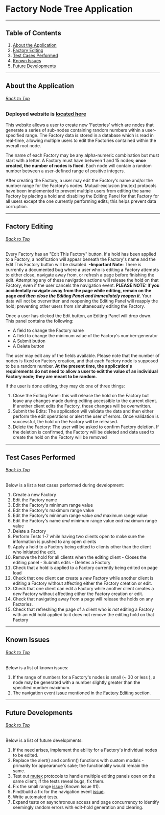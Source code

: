 # Factory Node Tree Application
--------
## Table of Contents
  1. [About the Application](#about-the-application)
  2. [Factory Editing](#factory-editing)
  3. [Test Cases Performed](#test-cases-performed)
  4. [Known Issues](#known-issues)
  5. [Future Developments](#future-developments)
--------
## About the Application
###### [Back to Top](#factory-node-tree-application)

### Deployed website is [located here](https://new-node-tree-app.herokuapp.com/)

This website allows a user to create new 'Factories' which are nodes that generate a series of sub-nodes containing random numbers within a user-specified range. The Factory data is stored in a database which is read in real-time, allowing multiple users to edit the Factories contained within the overall root node.  

The name of each Factory may be any alpha-numeric combination but must start with a letter. A Factory must have between 1 and 15 nodes; **once created, the number of nodes is fixed**. Each node will contain a random number between a user-defined range of positive integers.

After creating the Factory, a user may edit the Factory's name and/or the number range for the Factory's nodes. Mutual-exclusion (mutex) protocols have been implemented to prevent multiple users from editing the same Factory by placing a hold and disabling the Editing Panel for that Factory for all users except the one currently performing edits; this helps prevent data corruption.


------
## Factory Editing
###### [Back to Top](#factory-node-tree-application)

Every Factory has an "Edit This Factory" button. If a hold has been applied to a Factory, a notification will appear beneath the Factory's name and the Edit This Factory button will be disabled.
  **-Important Note:** There is currently a documented bug where a user who is editing a Factory attempts to either close, navigate away from, or refresh a page before finishing the edit. Attempting any of these navigation actions will release the hold on that Factory, even if the user cancels the navigation event. **PLEASE NOTE: If you accidentally navigate away from the page while editing, remain on the page _and then close the Editing Panel and immediately reopen it_**. Your data will not be overwritten and reopening the Editing Panel will reapply the hold; preventing other users from simultaneously editing the Factory.

Once a user has clicked the Edit button, an Editing Panel will drop down. This panel contains the following:
  - A field to change the Factory name
  - A field to change the minimum value of the Factory's number-generator
  - A Submit button
  - A Delete button

The user may edit any of the fields available. Please note that the number of nodes is fixed on Factory creation, and that each Factory node is supposed to be a random number. **At the present time, the application's requirements do not need to allow a user to edit the value of an individual Factory node; they are meant to be random.**

If the user is done editing, they may do one of three things:
  1. Close the Editing Panel: this will release the hold on the Factory but leave any changes made during editing accessible to the current client. If another client edits the Factory, those changes will be overwritten.
  2. Submit the Edits: The application will validate the data and then either perform the edit operations or alert the user of errors. Once validation is successful, the hold on the Factory will be released.
  3. Delete the Factory: The user will be asked to confirm Factory deletion. If the deletion is confirmed, the Factory will be deleted and data used to create the hold on the Factory will be removed

------
## Test Cases Performed
###### [Back to Top](#factory-node-tree-application)

Below is a list a test cases performed during development:
  1. Create a new Factory
  2. Edit the Factory name
  3. Edit the Factory's minimum range value
  4. Edit the Factory's maximum range value
  5. Edit the Factory's minimum range value _and_ maximum range value
  6. Edit the Factory's name _and_ minimum range value _and_ maximum range value
  7. Delete a Factory
  8. Perform Tests 1-7 while having two clients open to make sure the information is pushed to any open clients
  9. Apply a hold to a Factory being edited to clients other than the client who initiated the edit.
  10. Remove the hold for all clients when the editing client
    - Closes the editing panel
    - Submits edits
    - Deletes a Factory
  11. Check that a hold is applied to a Factory currently being edited on page load
  12. Check that one client can create a _new_ Factory while another client is editing a Factory without affecting either the Factory creation or edit.
  13. Check that one client can edit a Factory while another client creates a _new_ Factory without affecting either the Factory creation or edit.
  14. Check that navigating away from a page will release the holds on any Factories.
  15. Check that refreshing the page of a client who is _not_ editing a Factory with an edit hold applied to it does not remove the editing hold on that Factory

--------
## Known Issues
###### [Back to Top](#factory-node-tree-application)

Below is a list of known issues:
  1. If the range of numbers for a Factory's nodes is small (~ 30 or less ), a node may be generated with a number slightly greater than the specified number maximum. 
  2. The navigation event [issue](#user-who-is-editing-a-factory-attempts-to-either-close) mentioned in the [Factory Editing](#factory-editing) section.

------
## Future Developments
###### [Back to Top](#factory-node-tree-application)

Below is a list of future developments:
  1. If the need arises, implement the ability for a Factory's individual nodes to be edited.
  2. Replace the alert() and confirm() functions with custom modals - primarily for appearance's sake; the functionality would remain the same.
  3. Test out [mutex](#about-the-application) protocols to handle multiple editing panels open on the same client; if the tests reveal bugs, fix them.
  4. Fix the small range [issue](#known-issues) (Known Issue #1).
  5. Find/build a fix for the navigation event [issue](#factory-editing).
  6. Write automated tests.
  7. Expand tests on asynchronous access and page concurrency to identify seemingly random errors with edit-hold generation and clearing.